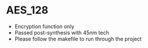 # AES_128 
- Encryption function only
- Passed post-synthesis with 45nm tech
- Please follow the makefile to run through the project

